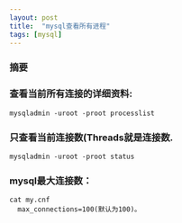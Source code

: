 ```yaml
---
layout: post
title:  "mysql查看所有进程"
tags: [mysql]
---
```

### 摘要

<!--excerpt-->
### 查看当前所有连接的详细资料:
```shell
mysqladmin -uroot -proot processlist
```
### 只查看当前连接数(Threads就是连接数.
```shell
mysqladmin -uroot -proot status
````
### mysql最大连接数：
```shell
cat my.cnf
  max_connections=100(默认为100)。
```
